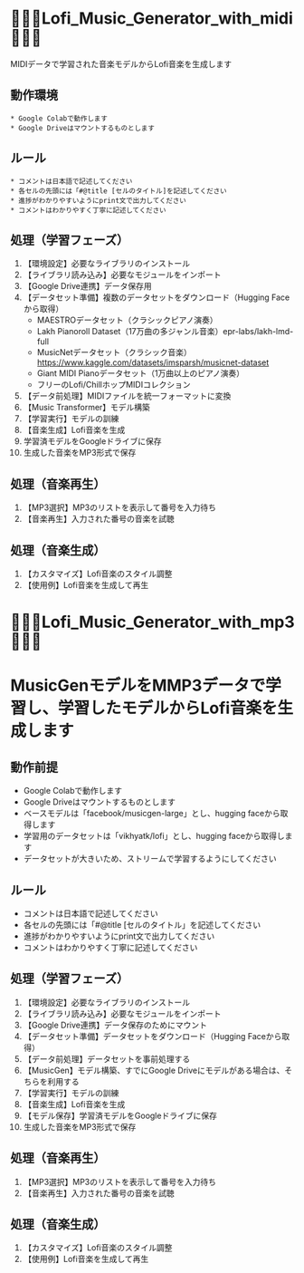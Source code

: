 # **🎵🎵🎵Lofi_Music_Generator_with_midi🎵🎵🎵**

MIDIデータで学習された音楽モデルからLofi音楽を生成します
## 動作環境
    * Google Colabで動作します
    * Google Driveはマウントするものとします
## ルール
    * コメントは日本語で記述してください
    * 各セルの先頭には「#@title [セルのタイトル]を記述してください
    * 進捗がわかりやすいようにprint文で出力してください
    * コメントはわかりやすく丁寧に記述してください
## 処理（学習フェーズ）
1. 【環境設定】必要なライブラリのインストール
2. 【ライブラリ読み込み】必要なモジュールをインポート
3. 【Google Drive連携】データ保存用
4. 【データセット準備】複数のデータセットをダウンロード（Hugging Faceから取得）
    * MAESTROデータセット（クラシックピアノ演奏）
    * Lakh Pianoroll Dataset（17万曲の多ジャンル音楽）epr-labs/lakh-lmd-full
    * MusicNetデータセット（クラシック音楽）https://www.kaggle.com/datasets/imsparsh/musicnet-dataset
    * Giant MIDI Pianoデータセット（1万曲以上のピアノ演奏）
    * フリーのLofi/ChillホップMIDIコレクション
5. 【データ前処理】MIDIファイルを統一フォーマットに変換
6. 【Music Transformer】モデル構築
7. 【学習実行】モデルの訓練
8. 【音楽生成】Lofi音楽を生成
9. 学習済モデルをGoogleドライブに保存
10. 生成した音楽をMP3形式で保存

## 処理（音楽再生）
1. 【MP3選択】MP3のリストを表示して番号を入力待ち
2. 【音楽再生】入力された番号の音楽を試聴

## 処理（音楽生成）
1. 【カスタマイズ】Lofi音楽のスタイル調整
2. 【使用例】Lofi音楽を生成して再生


# **🎵🎵🎵Lofi_Music_Generator_with_mp3🎵🎵🎵**

# MusicGenモデルをMMP3データで学習し、学習したモデルからLofi音楽を生成します
## 動作前提
  * Google Colabで動作します
  * Google Driveはマウントするものとします
  * ベースモデルは「facebook/musicgen-large」とし、hugging faceから取得します
  * 学習用のデータセットは「vikhyatk/lofi」とし、hugging faceから取得します
  * データセットが大きいため、ストリームで学習するようにしてください
## ルール
  * コメントは日本語で記述してください
  * 各セルの先頭には「#@title [セルのタイトル」を記述してください
  * 進捗がわかりやすいようにprint文で出力してください
  * コメントはわかりやすく丁寧に記述してください
## 処理（学習フェーズ）
  1. 【環境設定】必要なライブラリのインストール
  2. 【ライブラリ読み込み】必要なモジュールをインポート
  3. 【Google Drive連携】データ保存のためにマウント
  4. 【データセット準備】データセットをダウンロード（Hugging Faceから取得）
  5. 【データ前処理】データセットを事前処理する
  6. 【MusicGen】モデル構築、すでにGoogle Driveにモデルがある場合は、そちらを利用する
  7. 【学習実行】モデルの訓練
  8. 【音楽生成】Lofi音楽を生成
  9. 【モデル保存】学習済モデルをGoogleドライブに保存
  10. 生成した音楽をMP3形式で保存
## 処理（音楽再生）
  1. 【MP3選択】MP3のリストを表示して番号を入力待ち
  2. 【音楽再生】入力された番号の音楽を試聴
## 処理（音楽生成）
  1. 【カスタマイズ】Lofi音楽のスタイル調整
  2. 【使用例】Lofi音楽を生成して再生